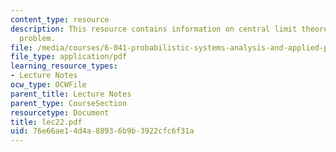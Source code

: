 ```yaml
---
content_type: resource
description: This resource contains information on central limit theorem, and pollster's
  problem.
file: /media/courses/6-041-probabilistic-systems-analysis-and-applied-probability-spring-2006/76e66ae14d4a88936b9b3922cfc6f31a_lec22.pdf
file_type: application/pdf
learning_resource_types:
- Lecture Notes
ocw_type: OCWFile
parent_title: Lecture Notes
parent_type: CourseSection
resourcetype: Document
title: lec22.pdf
uid: 76e66ae1-4d4a-8893-6b9b-3922cfc6f31a
---
```

